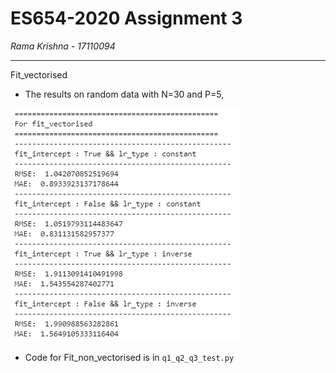 # ES654-2020 Assignment 3

*Rama Krishna* - *17110094*

------

Fit_vectorised


- The results on random data with N=30 and P=5, 

![q1results](Images/Q1result.PNG)

- Code for Fit_non_vectorised is in `q1_q2_q3_test.py`

